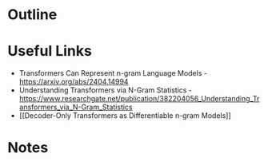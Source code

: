 # Outline
# Useful Links
- Transformers Can Represent n-gram Language Models - https://arxiv.org/abs/2404.14994
- Understanding Transformers via N-Gram Statistics - https://www.researchgate.net/publication/382204056_Understanding_Transformers_via_N-Gram_Statistics
- [[Decoder-Only Transformers as Differentiable n-gram Models]]
# Notes